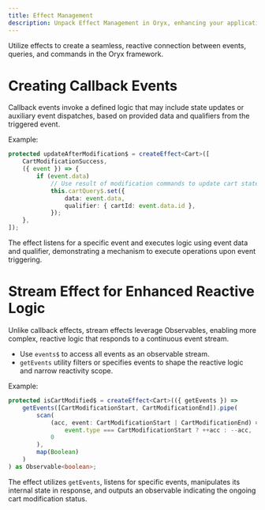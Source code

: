 ```yaml
---
title: Effect Management
description: Unpack Effect Management in Oryx, enhancing your application’s reactivity and data flow management through use of callback and stream effects, responding dynamically to events and state changes.
---
```


Utilize effects to create a seamless, reactive connection between events, queries, and commands in the Oryx framework.

# Creating Callback Events

Callback events invoke a defined logic that may include state updates or auxiliary event dispatches, based on provided data and qualifiers from the triggered event.

Example:

```ts
protected updateAfterModification$ = createEffect<Cart>([
    CartModificationSuccess,
    ({ event }) => {
        if (event.data)
            // Use result of modification commands to update cart state
            this.cartQuery$.set({
                data: event.data,
                qualifier: { cartId: event.data.id },
            });
    },
]);
```

The effect listens for a specific event and executes logic using event data and qualifier, demonstrating a mechanism to execute operations upon event triggering.

# Stream Effect for Enhanced Reactive Logic

Unlike callback effects, stream effects leverage Observables, enabling more complex, reactive logic that responds to a continuous event stream.

- Use `events$` to access all events as an observable stream.
- `getEvents` utility filters or specifies events to shape the reactive logic and narrow reactivity scope.

Example:

```ts
protected isCartModified$ = createEffect<Cart>(({ getEvents }) =>
    getEvents([CartModificationStart, CartModificationEnd]).pipe(
        scan(
            (acc, event: CartModificationStart | CartModificationEnd) =>
                event.type === CartModificationStart ? ++acc : --acc,
            0
        ),
        map(Boolean)
    )
) as Observable<boolean>;
```

The effect utilizes `getEvents`, listens for specific events, manipulates its internal state in response, and outputs an observable indicating the ongoing cart modification status.
